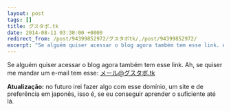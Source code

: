 ```yaml
---
layout: post
tags: []
title: グスタボ.tk
date: 2014-08-11 03:30:00 +0000
redirect_from: /post/94399852972/グスタボtk/,/post/94399852972/
excerpt: "Se alguém quiser acessar o blog agora também tem esse link. Ah, se quiser me mandar um e-mail tem esse: メール@グスタボ.tk"
---
```


Se alguém quiser acessar o blog agora também tem esse link. Ah, se
quiser me mandar um e-mail tem esse: メール@グスタボ.tk

**Atualização:** no futuro irei fazer algo com esse domínio, um site e
de preferência em japonês, isso é, se eu conseguir aprender o suficiente
até lá.

